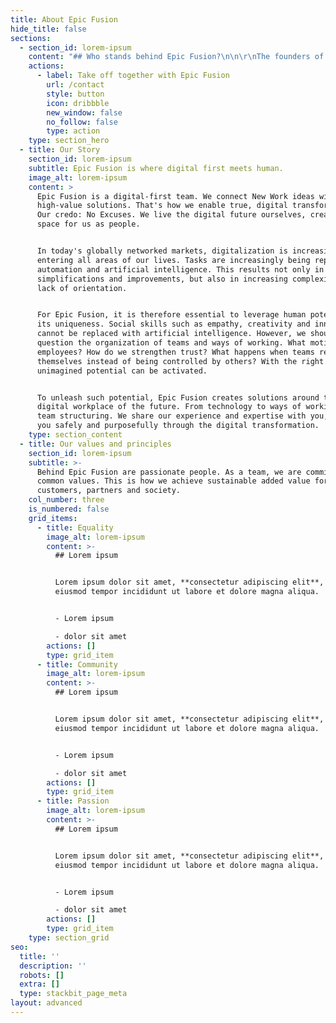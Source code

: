 ```yaml
---
title: About Epic Fusion
hide_title: false
sections:
  - section_id: lorem-ipsum
    content: "## Who stands behind Epic Fusion?\n\n\r\nThe founders of Epic Fusion are convinced: You can do better with these digital projects! With Epic Fusion, they support companies in their digital transformation.\n\n> We demonstrate our offerings and principles ourselves. Epic Fusion deliberately challenges the future and establishes new solutions.\n\n\n\n## Epic Fusion Teampower\n\nThe growing Epic Fusion team includes specialists in Modern Work Transformation, Cloud Strategy and Architecture, User Adoption and User Training, Change Management, Agile Coaching, and Collaboration and Communication.\n"
    actions:
      - label: Take off together with Epic Fusion
        url: /contact
        style: button
        icon: dribbble
        new_window: false
        no_follow: false
        type: action
    type: section_hero
  - title: Our Story
    section_id: lorem-ipsum
    subtitle: Epic Fusion is where digital first meets human.
    image_alt: lorem-ipsum
    content: >
      Epic Fusion is a digital-first team. We connect New Work ideas with
      high-value solutions. That's how we enable true, digital transformation.
      Our credo: No Excuses. We live the digital future ourselves, creating more
      space for us as people.


      In today's globally networked markets, digitalization is increasingly
      entering all areas of our lives. Tasks are increasingly being replaced by
      automation and artificial intelligence. This results not only in
      simplifications and improvements, but also in increasing complexity and a
      lack of orientation.


      For Epic Fusion, it is therefore essential to leverage human potential in
      its uniqueness. Social skills such as empathy, creativity and innovation
      cannot be replaced with artificial intelligence. However, we should
      question the organization of teams and ways of working. What motivates
      employees? How do we strengthen trust? What happens when teams regulate
      themselves instead of being controlled by others? With the right answers,
      unimagined potential can be activated.


      To unleash such potential, Epic Fusion creates solutions around the
      digital workplace of the future. From technology to ways of working to
      team structuring. We share our experience and expertise with you, guiding
      you safely and purposefully through the digital transformation.
    type: section_content
  - title: Our values and principles
    section_id: lorem-ipsum
    subtitle: >-
      Behind Epic Fusion are passionate people. As a team, we are committed to
      common values. This is how we achieve sustainable added value for our
      customers, partners and society.
    col_number: three
    is_numbered: false
    grid_items:
      - title: Equality
        image_alt: lorem-ipsum
        content: >-
          ## Lorem ipsum


          Lorem ipsum dolor sit amet, **consectetur adipiscing elit**, sed do
          eiusmod tempor incididunt ut labore et dolore magna aliqua.


          - Lorem ipsum

          - dolor sit amet
        actions: []
        type: grid_item
      - title: Community
        image_alt: lorem-ipsum
        content: >-
          ## Lorem ipsum


          Lorem ipsum dolor sit amet, **consectetur adipiscing elit**, sed do
          eiusmod tempor incididunt ut labore et dolore magna aliqua.


          - Lorem ipsum

          - dolor sit amet
        actions: []
        type: grid_item
      - title: Passion
        image_alt: lorem-ipsum
        content: >-
          ## Lorem ipsum


          Lorem ipsum dolor sit amet, **consectetur adipiscing elit**, sed do
          eiusmod tempor incididunt ut labore et dolore magna aliqua.


          - Lorem ipsum

          - dolor sit amet
        actions: []
        type: grid_item
    type: section_grid
seo:
  title: ''
  description: ''
  robots: []
  extra: []
  type: stackbit_page_meta
layout: advanced
---
```

